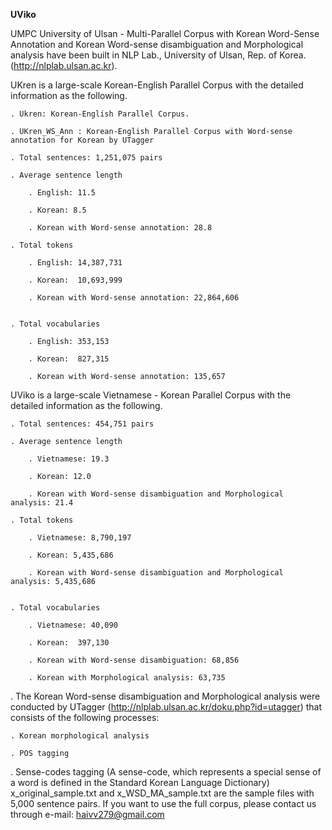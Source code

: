 <b size="3">UViko</b>

UMPC University of Ulsan - Multi-Parallel Corpus with Korean Word-Sense Annotation and Korean Word-sense disambiguation and Morphological analysis have been built in NLP Lab., University of Ulsan, Rep. of Korea. (http://nlplab.ulsan.ac.kr).


UKren is a large-scale Korean-English Parallel Corpus with the detailed information as the following.
	
	. Ukren: Korean-English Parallel Corpus.
	
	. UKren_WS_Ann : Korean-English Parallel Corpus with Word-sense annotation for Korean by UTagger
	
	. Total sentences: 1,251,075 pairs	
		
	. Average sentence length
	
		. English: 11.5
		
		. Korean: 8.5
		
		. Korean with Word-sense annotation: 28.8
		
	. Total tokens
	
		. English: 14,387,731
		
		. Korean:  10,693,999
		
		. Korean with Word-sense annotation: 22,864,606
		
	
	. Total vocabularies
	
		. English: 353,153
		
		. Korean:  827,315
		
		. Korean with Word-sense annotation: 135,657

UViko is a large-scale Vietnamese - Korean Parallel Corpus with the detailed information as the following.

	. Total sentences: 454,751 pairs	

	. Average sentence length

		. Vietnamese: 19.3

		. Korean: 12.0

		. Korean with Word-sense disambiguation and Morphological analysis: 21.4

	. Total tokens

		. Vietnamese: 8,790,197

		. Korean: 5,435,686

		. Korean with Word-sense disambiguation and Morphological analysis: 5,435,686


	. Total vocabularies

		. Vietnamese: 40,090

		. Korean:  397,130

		. Korean with Word-sense disambiguation: 68,856

		. Korean with Morphological analysis: 63,735
		

. The Korean Word-sense disambiguation and Morphological analysis were conducted by UTagger (http://nlplab.ulsan.ac.kr/doku.php?id=utagger) that consists of the following processes:

	. Korean morphological analysis

	. POS tagging
	
. Sense-codes tagging (A sense-code, which represents a special sense of a word is defined in the Standard Korean Language Dictionary)
x_original_sample.txt and x_WSD_MA_sample.txt are the sample files with 5,000 sentence pairs. If you want to use the full corpus, please contact us through e-mail: haivv279@gmail.com

